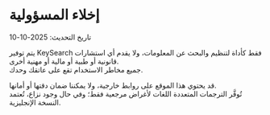 # إخلاء المسؤولية
تاريخ التحديث: 2025-10-10

يتم توفير KeySearch فقط كأداة لتنظيم والبحث عن المعلومات، ولا يقدم أي استشارات قانونية أو طبية أو مالية أو مهنية أخرى.  
جميع مخاطر الاستخدام تقع على عاتقك وحدك.  

قد يحتوي هذا الموقع على روابط خارجية، ولا يمكننا ضمان دقتها أو أمانها.  
تُوفَّر الترجمات المتعددة اللغات لأغراض مرجعية فقط؛ وفي حال وجود نزاع، تُعتمد النسخة الإنجليزية.